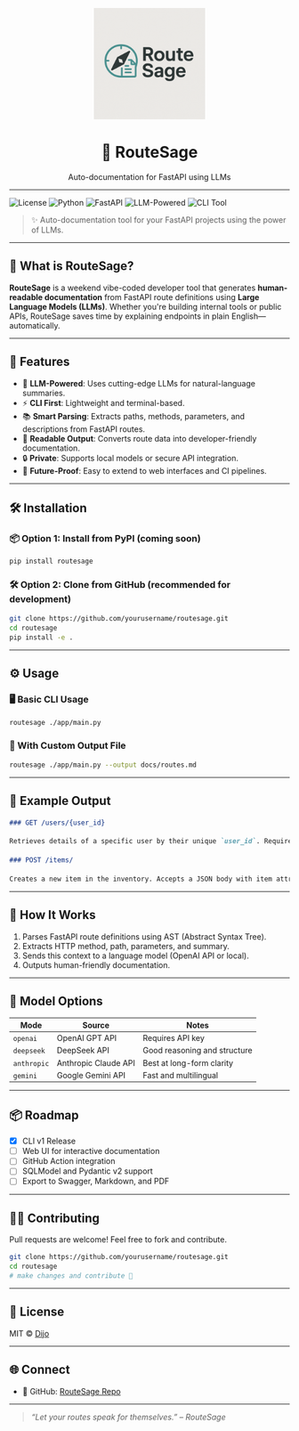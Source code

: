 
<p align="center">
  <img src="assets/routesage.png" alt="RouteSage Logo" width="200"/>
</p>

<h1 align="center">🧭 RouteSage</h1>
<p align="center">Auto-documentation for FastAPI using LLMs</p>

---

![License](https://img.shields.io/badge/license-MIT-blue.svg)
![Python](https://img.shields.io/badge/python-3.8%2B-blue)
![FastAPI](https://img.shields.io/badge/fastapi-async--web--framework-green)
![LLM-Powered](https://img.shields.io/badge/LLM-powered-orange)
![CLI Tool](https://img.shields.io/badge/type-CLI--Tool-lightgrey)

> ✨ Auto-documentation tool for your FastAPI projects using the power of LLMs.

---

## 📌 What is RouteSage?

**RouteSage** is a weekend vibe-coded developer tool that generates **human-readable documentation** from FastAPI route definitions using **Large Language Models (LLMs)**. Whether you're building internal tools or public APIs, RouteSage saves time by explaining endpoints in plain English—automatically.

---

## 🚀 Features

- 🧠 **LLM-Powered**: Uses cutting-edge LLMs for natural-language summaries.
- ⚡ **CLI First**: Lightweight and terminal-based.
- 📚 **Smart Parsing**: Extracts paths, methods, parameters, and descriptions from FastAPI routes.
- 📝 **Readable Output**: Converts route data into developer-friendly documentation.
- 🔒 **Private**: Supports local models or secure API integration.
- 🔧 **Future-Proof**: Easy to extend to web interfaces and CI pipelines.

---

## 🛠️ Installation

### 📦 Option 1: Install from PyPI (coming soon)

```bash
pip install routesage
```

### 🛠️ Option 2: Clone from GitHub (recommended for development)

```bash
git clone https://github.com/yourusername/routesage.git
cd routesage
pip install -e .
```

---

## ⚙️ Usage

### 🖥️ Basic CLI Usage

```bash
routesage ./app/main.py
```

### 📂 With Custom Output File

```bash
routesage ./app/main.py --output docs/routes.md
```

---

## 📄 Example Output

```markdown
### GET /users/{user_id}

Retrieves details of a specific user by their unique `user_id`. Requires authentication. Returns user profile data if found, otherwise returns 404.

### POST /items/

Creates a new item in the inventory. Accepts a JSON body with item attributes like `name`, `price`, and `description`.
```

---

## 🧠 How It Works

1. Parses FastAPI route definitions using AST (Abstract Syntax Tree).
2. Extracts HTTP method, path, parameters, and summary.
3. Sends this context to a language model (OpenAI API or local).
4. Outputs human-friendly documentation.

---

## 🔌 Model Options

| Mode         | Source              | Notes                          |
|--------------|---------------------|--------------------------------|
| `openai`     | OpenAI GPT API      | Requires API key               |
| `deepseek`   | DeepSeek API        | Good reasoning and structure   |
| `anthropic`  | Anthropic Claude API| Best at long-form clarity      |
| `gemini`     | Google Gemini API   | Fast and multilingual          |

---

## 📦 Roadmap

- [x] CLI v1 Release
- [ ] Web UI for interactive documentation
- [ ] GitHub Action integration
- [ ] SQLModel and Pydantic v2 support
- [ ] Export to Swagger, Markdown, and PDF

---

## 🧑‍💻 Contributing

Pull requests are welcome! Feel free to fork and contribute.

```bash
git clone https://github.com/yourusername/routesage.git
cd routesage
# make changes and contribute 🚀
```

---

## 📜 License

MIT © [Dijo](https://github.com/dijo-d/RouteSage/blob/main/LICENSE)

---

## 🌐 Connect

- 🐙 GitHub: [RouteSage Repo](https://github.com/dijo-d/routesage)

---

> *“Let your routes speak for themselves.” – RouteSage*
